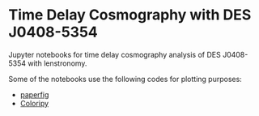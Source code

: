 # Time Delay Cosmography with DES J0408-5354
Jupyter notebooks for time delay cosmography analysis of DES J0408-5354 with lenstronomy.

Some of the notebooks use the following codes for plotting purposes:
- [paperfig](https://github.com/ajshajib/paperfig)
- [Coloripy](https://github.com/ajshajib/coloripy)
